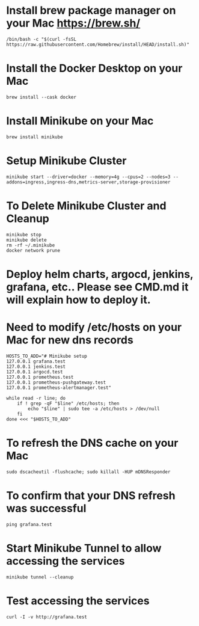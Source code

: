 # Install brew package manager on your Mac https://brew.sh/
    /bin/bash -c "$(curl -fsSL https://raw.githubusercontent.com/Homebrew/install/HEAD/install.sh)"

# Install the Docker Desktop on your Mac
    brew install --cask docker

# Install Minikube on your Mac
    brew install minikube

# Setup Minikube Cluster
    minikube start --driver=docker --memory=4g --cpus=2 --nodes=3 --addons=ingress,ingress-dns,metrics-server,storage-provisioner

# To Delete Minikube Cluster and Cleanup
    minikube stop
    minikube delete
    rm -rf ~/.minikube
    docker network prune

# Deploy helm charts, argocd, jenkins, grafana, etc.. Please see CMD.md it will explain how to deploy it.

# Need to modify /etc/hosts on your Mac for new dns records
    HOSTS_TO_ADD="# Minikube setup
    127.0.0.1 grafana.test
    127.0.0.1 jenkins.test
    127.0.0.1 argocd.test
    127.0.0.1 prometheus.test
    127.0.0.1 prometheus-pushgateway.test
    127.0.0.1 prometheus-alertmanager.test"

    while read -r line; do
        if ! grep -qF "$line" /etc/hosts; then
            echo "$line" | sudo tee -a /etc/hosts > /dev/null
        fi
    done <<< "$HOSTS_TO_ADD"

# To refresh the DNS cache on your Mac
    sudo dscacheutil -flushcache; sudo killall -HUP mDNSResponder
# To confirm that your DNS refresh was successful
    ping grafana.test

# Start Minikube Tunnel to allow accessing the services
    minikube tunnel --cleanup

# Test accessing the services
    curl -I -v http://grafana.test